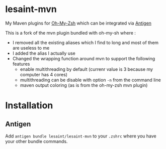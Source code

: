 lesaint-mvn
===========

My Maven plugins for [Oh-My-Zsh](https://github.com/robbyrussell/oh-my-zsh) which can be integrated via [Antigen](https://github.com/zsh-users/antigen)

This is a fork of the mvn plugin bundled with oh-my-sh where :

* I removed all the existing aliases which I find to long and most of them are useless to me
* I added the alias I actually use
* Changed the wrapping function around mvn to support the following features
	+ enable multithreading by default (currenr value is 3 because my computer has 4 cores)
	+ multithreading can be disable with option `-n` from the command line
	+ maven output coloring (as is from the oh-my-zsh mvn plugin)

# Installation

## Antigen

Add `antigen bundle lesaint/lesaint-mvn` to your `.zshrc` where you have your other bundle commands.
